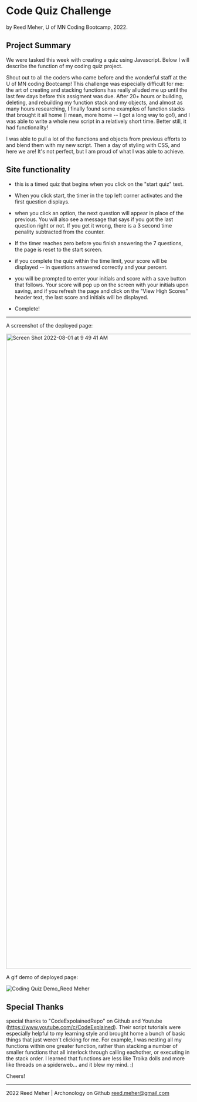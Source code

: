 # Code Quiz Challenge
by Reed Meher, U of MN Coding Bootcamp, 2022.

## Project Summary

We were tasked this week with creating a quiz using Javascript. Below I will describe the function of my coding quiz project.  

Shout out to all the coders who came before and the wonderful staff at the U of MN coding Bootcamp! This challenge was especially difficult for me: the art of creating and stacking functions has really alluded me up until the last few days before this assigment was due.  After 20+ hours or building, deleting, and rebuilding my function stack and my objects, and almost as many hours researching, I finally found some examples of function stacks that brought it all home (I mean, more home -- I got a long way to go!), and I was able to write a whole new script in a relatively short time. Better still, it had functionality!

I was able to pull a lot of the functions and objects from previous efforts to and blend them with my new script.  Then a day of styling with CSS, and here we are! It's not perfect, but I am proud of what I was able to achieve.  

## Site functionality

- this is a timed quiz that begins when you click on the "start quiz" text.

- When you click start, the timer in the top left corner activates and the first question displays. 

- when you click an option, the next question will appear in place of the previous. You will also see a message that says if you got the last question right or not. If you get it wrong, there is a 3 second time penality subtracted from the counter.

- If the timer reaches zero before you finish answering the 7 questions, the page is reset to the start screen.

- if you complete the quiz within the time limit, your score will be displayed -- in questions answered correctly and your percent. 

- you will be prompted to enter your initials and score with a save button that follows. Your score will pop up on the screen with your initials upon saving, and if you refresh the page and click on the "View High Scores" header text, the last score and initials will be displayed. 

- Complete!
------------
A screenshot of the deployed page:

<img width="1728" alt="Screen Shot 2022-08-01 at 9 49 41 AM" src="https://user-images.githubusercontent.com/107374664/182177005-c45a2b4d-18e8-441b-b17c-9bac8509c763.png">

A gif demo of deployed page:

![Coding Quiz Demo_Reed Meher](https://user-images.githubusercontent.com/107374664/182177146-da019d21-4fb5-4b9c-ae0f-54b99765803a.gif)

## Special Thanks

special thanks to "CodeExpolainedRepo" on Github and Youtube (https://www.youtube.com/c/CodeExplained).  Their script tutorials were especially helpful to my learning style and brought home a bunch of basic things that just weren't clicking for me. For example, I was nesting all my functions within one greater function, rather than stacking a number of smaller functions that all interlock through calling eachother, or executing in the stack order. I learned that functions are less like Troika dolls and more like threads on a spiderweb... and it blew my mind. :)

Cheers!

---

2022 Reed Meher | Archonology on Github
reed.meher@gmail.com
